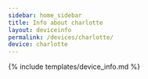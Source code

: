 ```yaml
---
sidebar: home_sidebar
title: Info about charlotte
layout: deviceinfo
permalink: /devices/charlotte/
device: charlotte
---
```

{% include templates/device_info.md %}
